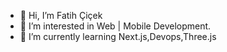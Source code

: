 - 👋 Hi, I’m Fatih Çiçek
- 👀 I’m interested in Web | Mobile Development.
- 🌱 I’m currently learning Next.js,Devops,Three.js  

<!---
fatihcicek0/fatihcicek0 is a ✨ special ✨ repository because its `README.md` (this file) appears on your GitHub profile.
You can click the Preview link to take a look at your changes.
--->

